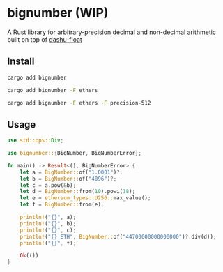 # bignumber (WIP)

A Rust library for arbitrary-precision decimal and non-decimal arithmetic built on top of [dashu-float](https://github.com/cmpute/dashu/tree/master/float)

## Install

```sh
cargo add bignumber

cargo add bignumber -F ethers

cargo add bignumber -F ethers -F precision-512
```

## Usage

```rs
use std::ops::Div;

use bignumber::{BigNumber, BigNumberError};

fn main() -> Result<(), BigNumberError> {
    let a = BigNumber::of("1.0001")?;
    let b = BigNumber::of("4096")?;
    let c = a.pow(&b);
    let d = BigNumber::from(10).powi(18);
    let e = ethereum_types::U256::max_value();
    let f = BigNumber::from(e);

    println!("{}", a);
    println!("{}", b);
    println!("{}", c);
    println!("{} ETH", BigNumber::of("44700000000000000")?.div(d));
    println!("{}", f);

    Ok(())
}
```
